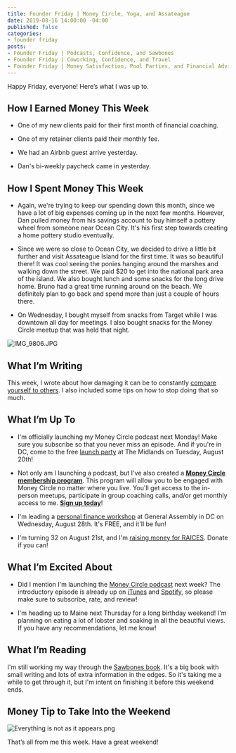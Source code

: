 ```yaml
---
title: Founder Friday | Money Circle, Yoga, and Assateague
date: 2019-08-16 14:00:00 -04:00
published: false
categories:
- founder friday
posts:
- Founder Friday | Podcasts, Confidence, and Sawbones
- Founder Friday | Coworking, Confidence, and Travel
- Founder Friday | Money Satisfaction, Pool Parties, and Financial Advice
---
```


Happy Friday, everyone! Here’s what I was up to.

## **How I Earned Money This Week**

* One of my new clients paid for their first month of financial coaching.

* One of my retainer clients paid their monthly fee.

* We had an Airbnb guest arrive yesterday.

* Dan's bi-weekly paycheck came in yesterday.

## **How I Spent Money This Week**

* Again, we're trying to keep our spending down this month, since we have a lot of big expenses coming up in the next few months. However, Dan pulled money from his savings account to buy himself a pottery wheel from someone near Ocean City. It's his first step towards creating a home pottery studio eventually.

* Since we were so close to Ocean City, we decided to drive a little bit further and visit Assateague Island for the first time. It was so beautiful there! It was cool seeing the ponies hanging around the marshes and walking down the street. We paid $20 to get into the national park area of the island. We also bought lunch and some snacks for the long drive home. Bruno had a great time running around on the beach. We definitely plan to go back and spend more than just a couple of hours there.

* On Wednesday, I bought myself from snacks from Target while I was downtown all day for meetings. I also bought snacks for the Money Circle meetup that was held that night.

![IMG_9806.JPG](/uploads/IMG_9806.JPG)

## **What I’m Writing**

This week, I wrote about how damaging it can be to constantly [compare yourself to others](https://www.maggiegermano.com/blog/comparing-yourself-to-others-means-youll-never-feel-satisfied/). I also included some tips on how to stop doing that so much.

## **What I’m Up To**

* I'm officially launching my Money Circle podcast next Monday! Make sure you subscribe so that you never miss an episode. And if you're in DC, come to the free [launch party](https://www.eventbrite.com/e/money-circle-podcast-launch-party-tickets-68050955239) at The Midlands on Tuesday, August 20th!

* Not only am I launching a podcast, but I've also created a **[Money Circle membership program](https://maggiegermano.podia.com/inner-circle)**. This program will allow you to be engaged with Money Circle no matter where you live. You'll get access to the in-person meetups, participate in group coaching calls, and/or get monthly access to me. **[Sign up today](https://maggiegermano.podia.com/inner-circle)**!

* I'm leading a [personal finance workshop](https://generalassemb.ly/education/money-matters-get-financially-savvy-in-the-upcoming-year/washington-dc/81133) at General Assembly in DC on Wednesday, August 28th. It's FREE, and it'll be fun!

* I'm turning 32 on August 21st, and I'm [raising money for RAICES](https://www.facebook.com/donate/963928690619285/). Donate if you can!

## **What I’m Excited About**

* Did I mention I'm launching the [Money Circle podcast](https://moneycircle.simplecast.com/) next week? The introductory episode is already up on [iTunes](https://podcasts.apple.com/us/podcast/money-circle/id1476319828?l) and [Spotify](https://open.spotify.com/show/5XIJDpfL2UJTExmSeGGxXJ?si=rDbRrSjISjylrEwL4Qlj3w), so please make sure to subscribe, rate, and review! 

* I'm heading up to Maine next Thursday for a long birthday weekend! I'm planning on eating a lot of lobster and soaking in all the beautiful views. If you have any recommendations, let me know!

## **What I’m Reading**

I'm still working my way through the [Sawbones book](https://www.simonandschuster.com/books/The-Sawbones-Book/Justin-McElroy/9781681883816). It's a big book with small writing and lots of extra information in the edges. So it's taking me a while to get through it, but I'm intent on finishing it before this weekend ends. 

## **Money Tip to Take Into the Weekend**

![Everything is not as it appears.png](/uploads/Everything%20is%20not%20as%20it%20appears.png)

That’s all from me this week. Have a great weekend!